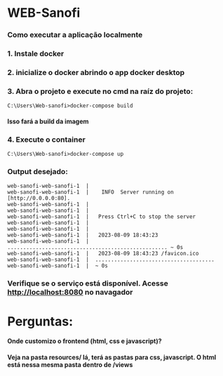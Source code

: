 # WEB-Sanofi

<h3> Como executar a aplicação localmente </h3>

<h3>1. Instale docker</h3>
<h3>2. inicialize o docker abrindo o app docker desktop</h3>
<h3>3. Abra o projeto e execute no cmd na raíz do projeto:</h3>


```console
C:\Users\Web-sanofi>docker-compose build
```

<h4>Isso fará a build da imagem </h4>

<h3>4. Execute o container </h3>

```console
C:\Users\Web-sanofi>docker-compose up
```

<h3> Output desejado: </h3>



```console
web-sanofi-web-sanofi-1  | 
web-sanofi-web-sanofi-1  |    INFO  Server running on [http://0.0.0.0:80].  
web-sanofi-web-sanofi-1  | 
web-sanofi-web-sanofi-1  | 
web-sanofi-web-sanofi-1  |   Press Ctrl+C to stop the server
web-sanofi-web-sanofi-1  |
web-sanofi-web-sanofi-1  |
web-sanofi-web-sanofi-1  |   2023-08-09 18:43:23
web-sanofi-web-sanofi-1  |  ................................................... ~ 0s
web-sanofi-web-sanofi-1  |   2023-08-09 18:43:23 /favicon.ico
web-sanofi-web-sanofi-1  |  ......................................
web-sanofi-web-sanofi-1  |  ~ 0s
```
<h3> Verifique se o serviço está disponível. Acesse <a href="http://localhost:8080">http://localhost:8080</a> no navagador </h3>

<h1>Perguntas:</h1>
<h4>Onde customizo o frontend (html, css e javascript)?<h4>
<h4>Veja na pasta resources/ lá, terá as pastas para css, javascript. O html está nessa mesma pasta dentro de /views</h4>

